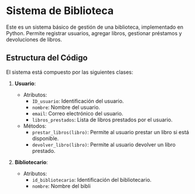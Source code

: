 # Sistema de Biblioteca

Este es un sistema básico de gestión de una biblioteca, implementado en Python. Permite registrar usuarios, agregar libros, gestionar préstamos y devoluciones de libros.

## Estructura del Código

El sistema está compuesto por las siguientes clases:

1. **Usuario**:
    - Atributos:
        - `ID_usuario`: Identificación del usuario.
        - `nombre`: Nombre del usuario.
        - `email`: Correo electrónico del usuario.
        - `libros_prestados`: Lista de libros prestados por el usuario.
    - Métodos:
        - `prestar_libros(libro)`: Permite al usuario prestar un libro si está disponible.
        - `devolver_libro(libro)`: Permite al usuario devolver un libro prestado.

2. **Bibliotecario**:
    - Atributos:
        - `id_bibliotecario`: Identificación del bibliotecario.
        - `nombre`: Nombre del bibli
